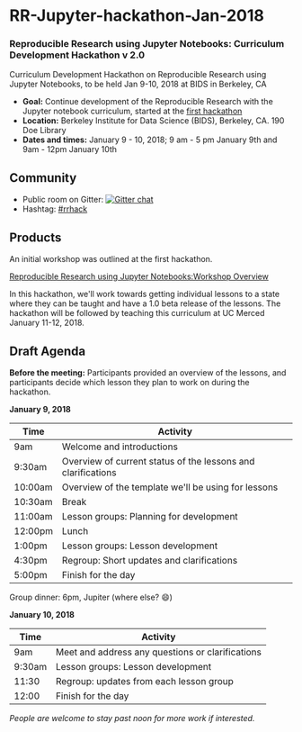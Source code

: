 # RR-Jupyter-hackathon-Jan-2018

### Reproducible Research using Jupyter Notebooks: Curriculum Development Hackathon v 2.0

Curriculum Development Hackathon on Reproducible Research using Jupyter Notebooks, to be held Jan 9-10, 2018 at BIDS in Berkeley, CA 

- **Goal:** Continue development of the Reproducible Research with the Jupyter notebook curriculum, started at the [first hackathon](https://github.com/Reproducible-Science-Curriculum/RR-Jupyter-Hackathon-Jan-2017)
- **Location:** Berkeley Institute for Data Science (BIDS), Berkeley, CA. 190 Doe Library
- **Dates and times:** January 9 - 10, 2018; 9 am - 5 pm January 9th and 9am - 12pm January 10th

## Community

- Public room on Gitter: [![Gitter chat](https://badges.gitter.im/Reproducible-Science-Curriculum/RR-Jupyter-Hackathon-Jan-2016.png)](https://gitter.im/RRHack-Jupyter/Lobby)
- Hashtag: [#rrhack](https://twitter.com/search?q=%23rrhack)

## Products

An initial workshop was outlined at the first hackathon.

[Reproducible Research using Jupyter Notebooks:Workshop Overview](https://reproducible-science-curriculum.github.io/rr-jupyter-workshop/)

In this hackathon, we'll work towards getting individual lessons to a state where they can be taught and have a 1.0 beta release of the lessons. The hackathon will be followed by teaching this curriculum at UC Merced January 11-12, 2018.

## Draft Agenda

**Before the meeting:** Participants provided an overview of the lessons, and participants decide which lesson they 
plan to work on during the hackathon.

**January 9, 2018**

| Time | Activity |
| ----- | --------- |
| 9am | Welcome and introductions |
| 9:30am | Overview of current status of the lessons and clarifications |
| 10:00am | Overview of the template we'll be using for lessons |
| 10:30am | Break |
| 11:00am | Lesson groups: Planning for development |
| 12:00pm | Lunch |
| 1:00pm | Lesson groups: Lesson development |
| 4:30pm | Regroup: Short updates and clarifications |
| 5:00pm | Finish for the day |

Group dinner: 6pm, Jupiter (where else? 😄)

**January 10, 2018**

| Time | Activity |
| ----- | --------- |
| 9am | Meet and address any questions or clarifications |
| 9:30am | Lesson groups: Lesson development |
| 11:30 | Regroup: updates from each lesson group |
| 12:00 | Finish for the day |

*People are welcome to stay past noon for more work if interested.*




